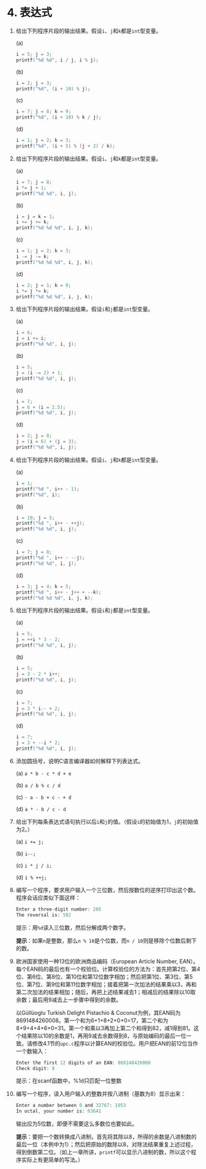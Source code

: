 # 4. 表达式

 1. 给出下列程序片段的输出结果。假设`i`、`j`和`k`都是`int`型变量。

    (a) 

    ```c
    i = 5; j = 3;
    printf("%d %d", i / j, i % j);
    ```

    (b)

    ```c
    i = 2; j = 3;
    printf("%d", (i + 10) % j);
    ```

    (c)

    ```c
    i = 7; j = 8; k = 9;
    printf("%d", (i + 10) % k / j);
    ```

    (d)

    ```c
    i = 1; j = 2; k = 3;
    printf("%d", (i + 5) % (j + 2) / k);
    ```

 2. 给出下列程序片段的输出结果。假设`i`、`j`和`k`都是`int`型变量。

    (a)

    ```c
    i = 7; j = 8;
    i *= j + 1;
    printf("%d %d", i, j);
    ```

    (b)

    ```c
    i = j = k = 1;
    i += j += k;
    printf("%d %d %d", i, j, k);
    ```

    (c)

    ```c
    i = 1; j = 2; k = 3;
    i -= j -= k;
    printf("%d %d %d", i, j, k);
    ```

    (d)

    ```c
    i = 2; j = 1; k = 0;
    i *= j *= k;
    printf("%d %d %d", i, j, k);
    ```

3. 给出下列程序片段的输出结果。假设`i`和`j`都是`int`型变量。

   (a)

   ```c
   i = 6;
   j = i += i;
   printf("%d %d", i, j);
   ```

   (b)

   ```c
   i = 5;
   j = (i -= 2) + 1;
   printf("%d %d", i, j);
   ```

   (c)

   ```c
   i = 7;
   j = 6 + (i = 2.5);
   printf("%d %d", i, j);
   ```

   (d)

   ```c
   i = 2; j = 8;
   j = (i = 6) + (j = 3);
   printf("%d %d", i, j);
   ```

4. 给出下列程序片段的输出结果。假设`i`、`j`和`k`都是`int`型变量。

   (a)

   ```c
   i = 1;
   printf("%d ", i++ - 1);
   printf("%d", i);
   ```

   (b)

   ```c
   i = 10; j = 5;
   printf("%d ", i++ - ++j);
   printf("%d %d", i, j);
   ```

   (c)

   ```c
   i = 7; j = 8;
   printf("%d ", i++ - --j);
   printf("%d %d", i, j);
   ```

   (d)

   ```c
   i = 3; j = 4; k = 5;
   printf("%d ", i++ - j++ + --k);
   printf("%d %d %d", i, j, k);
   ```

5. 给出下列程序片段的输出结果。假设`i`和`j`都是`int`型变量。

   (a)

   ```c
   i = 5;
   j = ++i * 3 - 2;
   printf("%d %d", i, j);
   ```

   (b)

   ```c
   i = 5;
   j = 3 - 2 * i++;
   printf("%d %d", i, j);
   ```

   (c)

   ```c
   i = 7;
   j = 3 * i-- + 2;
   printf("%d %d", i, j);
   ```

   (d)

   ```c
   i = 7;
   j = 3 + --i * 2;
   printf("%d %d", i, j);
   ```

6. 添加圆括号，说明C语言编译器如何解释下列表达式。

   (a) `a * b - c * d + e`

   (b) `a / b % c / d`

   (c) `- a - b + c - + d`

   (d) `a * - b / c - d`

7. 给出下列每条表达式语句执行以后`i`和`j`的值。（假设`i`的初始值为1，`j`的初始值为2。）

   (a) `i += j;`

   (b) `i--;`

   (c) `i * j / i;`

   (d) `i % ++j;`

8. 编写一个程序，要求用户输入一个三位数，然后按数位的逆序打印出这个数。程序会话应类似下面这样：

   ```c
   Enter a three-digit number: 285
   The reversal is: 582
   ```

   提示：用`%d`读入三位数，然后分解成两个数字。

   **提示**：如果`n`是整数，那么`n % 10`是个位数，而`n / 10`则是移除个位数后剩下的数。

9. 欧洲国家使用一种13位的欧洲商品编码（European Article Number, EAN）。每个EAN码的最后也有一个校验位。计算校验位的方法为：首先把第2位、第4位、第6位、第8位、第10位和第12位数字相加；然后把第1位、第3位、第5位、第7位、第9位和第11位数字相加；接着把第一次加法的结果乘以3，再和第二次加法的结果相加；随后，再把上述结果减去1；相减后的结果除以10取余数；最后用9减去上一步骤中得到的余数。

   以Güllüoglu Turkish Delight Pistachio & Coconut为例，其EAN码为8691484260008。第一个和为6+1+8+2+0+0=17，第二个和为8+9+4+4+6+0=31。第一个和乘以3再加上第二个和得到82，减1得到81。这个结果除以10的余数是1，再用9减去余数得到8，与原始编码的最后一位一致。请修改4.1节的`upc.c`程序以计算EAN的校验位。用户把EAN的前12位当作一个数输入：

   ```c
   Enter the first 12 digits of an EAN: 869148426000
   Check digit: 8
   ```

   提示：在scanf函数中，%1d只匹配一位整数

10. 编写一个程序，读入用户输入的整数并按八进制（基数为8）显示出来：

    ```c
    Enter a number between 0 and 32767: 1953
    In octal, your number is: 03641
    ```

    输出应为5位数，即便不需要这么多数位也要如此。

    **提示**：要把一个数转换成八进制，首先将其除以8，所得的余数是八进制数的最后一位（本例中为1）；然后把原始的数除以8，对除法结果重复上述过程，得到倒数第二位。（如上一章所讲，`printf`可以显示八进制的数，所以这个程序实际上有更简单的写法。）

